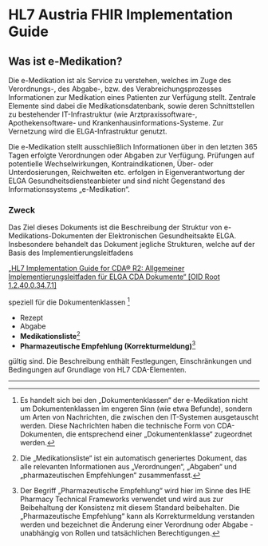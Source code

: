 # HL7 Austria FHIR Implementation Guide 
## Was ist e-Medikation?
Die e-Medikation ist als Service zu verstehen, welches im Zuge des Verordnungs-, des Abgabe-, bzw. des Verabreichungsprozesses Informationen zur Medikation eines Patienten zur Verfügung stellt. Zentrale Elemente sind dabei die Medikationsdatenbank, sowie deren Schnittstellen zu bestehender IT-Infrastruktur (wie Arztpraxissoftware-, Apothekensoftware- und Krankenhausinformations-Systeme. Zur Vernetzung wird die ELGA-Infrastruktur genutzt.

Die e-Medikation stellt ausschließlich Informationen über in den letzten 365 Tagen erfolgte Verordnungen oder Abgaben zur Verfügung. Prüfungen auf potentielle Wechselwirkungen, Kontraindikationen, Über- oder Unterdosierungen, Reichweiten etc. erfolgen in Eigenverantwortung der ELGA Gesundheitsdiensteanbieter und sind nicht Gegenstand des Informationssystems „e-Medikation“.

### Zweck
Das Ziel dieses Dokuments ist die Beschreibung der Struktur von e-Medikations-Dokumenten der Elektronischen Gesundheitsakte ELGA. Insbesondere behandelt das Dokument jegliche Strukturen, welche auf der Basis des Implementierungsleitfadens

[„HL7 Implementation Guide for CDA® R2: Allgemeiner Implementierungsleitfaden für ELGA CDA Dokumente“ [OID Root 1.2.40.0.34.7.1]](https://wiki.hl7.at/index.php?title=ILF:Allgemeiner_Implementierungsleitfaden)

speziell für die Dokumentenklassen [^1]

- Rezept
- Abgabe
- **Medikationsliste**[^2]
- **Pharmazeutische Empfehlung (Korrekturmeldung)**[^3]

gültig sind. Die Beschreibung enthält Festlegungen, Einschränkungen und Bedingungen auf Grundlage von HL7 CDA-Elementen.

---

[^1]: Es handelt sich bei den „Dokumentenklassen“ der e-Medikation nicht um Dokumentenklassen im engeren Sinn (wie etwa Befunde), sondern um Arten von Nachrichten, die zwischen den IT-Systemen ausgetauscht werden. Diese Nachrichten haben die technische Form von CDA-Dokumenten, die entsprechend einer „Dokumentenklasse“ zugeordnet werden.

[^2]: Die „Medikationsliste“ ist ein automatisch generiertes Dokument, das alle relevanten Informationen aus „Verordnungen“, „Abgaben“ und „pharmazeutischen Empfehlungen“ zusammenfasst.

[^3]: Der Begriff „Pharmazeutische Empfehlung“ wird hier im Sinne des IHE Pharmacy Technical Frameworks verwendet und wird aus zur Beibehaltung der Konsistenz mit diesem Standard beibehalten. Die „Pharmazeutische Empfehlung“ kann als Korrekturmeldung verstanden werden und bezeichnet die Änderung einer Verordnung oder Abgabe - unabhängig von Rollen und tatsächlichen Berechtigungen.